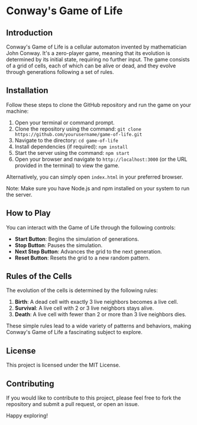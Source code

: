 # Conway's Game of Life

## Introduction

Conway's Game of Life is a cellular automaton invented by mathematician John Conway. It's a zero-player game, meaning that its evolution is determined by its initial state, requiring no further input. The game consists of a grid of cells, each of which can be alive or dead, and they evolve through generations following a set of rules.

## Installation

Follow these steps to clone the GitHub repository and run the game on your machine:

1. Open your terminal or command prompt.
2. Clone the repository using the command: `git clone https://github.com/yourusername/game-of-life.git`
3. Navigate to the directory: `cd game-of-life`
4. Install dependencies (if required): `npm install`
5. Start the server using the command: `npm start`
6. Open your browser and navigate to `http://localhost:3000` (or the URL provided in the terminal) to view the game.

Alternatively, you can simply open `index.html` in your preferred browser.

Note: Make sure you have Node.js and npm installed on your system to run the server.


## How to Play

You can interact with the Game of Life through the following controls:

- **Start Button**: Begins the simulation of generations.
- **Stop Button**: Pauses the simulation.
- **Next Step Button**: Advances the grid to the next generation.
- **Reset Button**: Resets the grid to a new random pattern.

## Rules of the Cells

The evolution of the cells is determined by the following rules:

1. **Birth**: A dead cell with exactly 3 live neighbors becomes a live cell.
2. **Survival**: A live cell with 2 or 3 live neighbors stays alive.
3. **Death**: A live cell with fewer than 2 or more than 3 live neighbors dies.

These simple rules lead to a wide variety of patterns and behaviors, making Conway's Game of Life a fascinating subject to explore.

## License

This project is licensed under the MIT License.

## Contributing

If you would like to contribute to this project, please feel free to fork the repository and submit a pull request, or open an issue.

Happy exploring!
